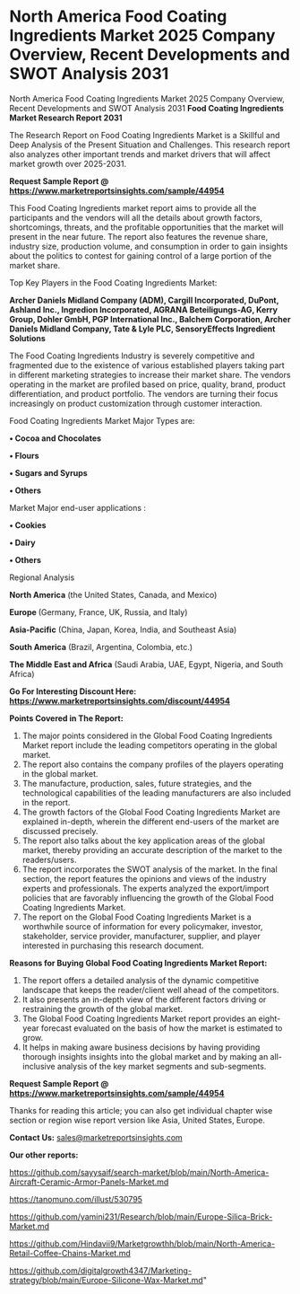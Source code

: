 # North America Food Coating Ingredients Market 2025 Company Overview, Recent Developments and SWOT Analysis 2031
North America Food Coating Ingredients Market 2025 Company Overview, Recent Developments and SWOT Analysis 2031
<strong>Food Coating Ingredients Market Research Report 2031</strong>

The Research Report on Food Coating Ingredients Market is a Skillful and Deep Analysis of the Present Situation and Challenges. This research report also analyzes other important trends and market drivers that will affect market growth over 2025-2031.

<strong>Request Sample Report @ <a href=https://www.marketreportsinsights.com/sample/44954>https://www.marketreportsinsights.com/sample/44954</a></strong>

This Food Coating Ingredients market report aims to provide all the participants and the vendors will all the details about growth factors, shortcomings, threats, and the profitable opportunities that the market will present in the near future. The report also features the revenue share, industry size, production volume, and consumption in order to gain insights about the politics to contest for gaining control of a large portion of the market share.

Top Key Players in the Food Coating Ingredients Market:

<strong>Archer Daniels Midland Company (ADM), Cargill Incorporated, DuPont, Ashland Inc., Ingredion Incorporated, AGRANA Beteiligungs-AG, Kerry Group, Dohler GmbH, PGP International Inc., Balchem Corporation, Archer Daniels Midland Company, Tate & Lyle PLC, SensoryEffects Ingredient Solutions</strong>

The Food Coating Ingredients Industry is severely competitive and fragmented due to the existence of various established players taking part in different marketing strategies to increase their market share. The vendors operating in the market are profiled based on price, quality, brand, product differentiation, and product portfolio. The vendors are turning their focus increasingly on product customization through customer interaction.

Food Coating Ingredients Market Major Types are:

<strong>•  Cocoa and Chocolates

•  Flours

•  Sugars and Syrups

•  Others</strong>

Market Major end-user applications :

<strong>•  Cookies

•  Dairy

•  Others</strong>

Regional Analysis

</u><strong><b>North America</b></strong> (the United States, Canada, and Mexico)

<strong><b>Europe </b></strong>(Germany, France, UK, Russia, and Italy)

<strong><b>Asia-Pacific</b></strong> (China, Japan, Korea, India, and Southeast Asia)

<strong><b>South America</b></strong> (Brazil, Argentina, Colombia, etc.)

<strong><b>The Middle East and Africa</b></strong> (Saudi Arabia, UAE, Egypt, Nigeria, and South Africa)

<strong>Go For Interesting Discount Here: <a href=https://www.marketreportsinsights.com/discount/44954>https://www.marketreportsinsights.com/discount/44954</a></strong>

<strong>Points Covered in The Report:</strong>
<ol>
  <li>The major points considered in the Global Food Coating Ingredients Market report include the leading competitors operating in the global market.</li>
  <li>The report also contains the company profiles of the players operating in the global market.</li>
  <li>The manufacture, production, sales, future strategies, and the technological capabilities of the leading manufacturers are also included in the report.</li>
  <li>The growth factors of the Global Food Coating Ingredients Market are explained in-depth, wherein the different end-users of the market are discussed precisely.</li>
  <li>The report also talks about the key application areas of the global market, thereby providing an accurate description of the market to the readers/users.</li>
  <li>The report incorporates the SWOT analysis of the market. In the final section, the report features the opinions and views of the industry experts and professionals. The experts analyzed the export/import policies that are favorably influencing the growth of the Global Food Coating Ingredients Market.</li>
  <li>The report on the Global Food Coating Ingredients Market is a worthwhile source of information for every policymaker, investor, stakeholder, service provider, manufacturer, supplier, and player interested in purchasing this research document.</li>
</ol>
<strong>Reasons for Buying Global Food Coating Ingredients Market Report:</strong>

<ol>
  <li>The report offers a detailed analysis of the dynamic competitive landscape that keeps the reader/client well ahead of the competitors.</li>
  <li>It also presents an in-depth view of the different factors driving or restraining the growth of the global market.</li>
  <li>The Global Food Coating Ingredients Market report provides an eight-year forecast evaluated on the basis of how the market is estimated to grow.</li>
  <li>It helps in making aware business decisions by having providing thorough insights insights into the global market and by making an all-inclusive analysis of the key market segments and sub-segments.</li>
</ol>
<strong>Request Sample Report @ <a href=https://www.marketreportsinsights.com/sample/44954>https://www.marketreportsinsights.com/sample/44954</a></strong>


Thanks for reading this article; you can also get individual chapter wise section or region wise report version like Asia, United States, Europe.

<strong>Contact Us:</strong>
sales@marketreportsinsights.com

<strong>Our other reports:</strong>

<a href=https://github.com/sayysaif/search-market/blob/main/North-America-Aircraft-Ceramic-Armor-Panels-Market.md>https://github.com/sayysaif/search-market/blob/main/North-America-Aircraft-Ceramic-Armor-Panels-Market.md</a>

<a href=https://tanomuno.com/illust/530795>https://tanomuno.com/illust/530795</a>

<a href=https://github.com/yamini231/Research/blob/main/Europe-Silica-Brick-Market.md>https://github.com/yamini231/Research/blob/main/Europe-Silica-Brick-Market.md</a>

<a href=https://github.com/Hindavii9/Marketgrowthh/blob/main/North-America-Retail-Coffee-Chains-Market.md>https://github.com/Hindavii9/Marketgrowthh/blob/main/North-America-Retail-Coffee-Chains-Market.md</a>

<a href=https://github.com/digitalgrowth4347/Marketing-strategy/blob/main/Europe-Silicone-Wax-Market.md>https://github.com/digitalgrowth4347/Marketing-strategy/blob/main/Europe-Silicone-Wax-Market.md</a>"
